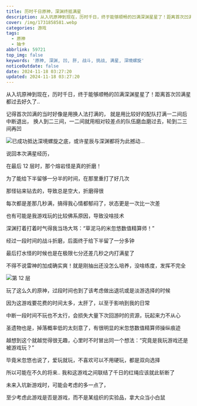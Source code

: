```yaml
---
title: 历时千日原神，深渊终抵满星
description: 从入坑原神到现在，历时千日，终于能够顺畅的凹满深渊星星了！距离首次凹满星都过去好久了..
cover: /img/1731858581.webp
categories: 游戏
tags:
  - 原神
  - 抽卡
abbrlink: 59721
top_img: false
keywords: '原神, 深渊, 凹, 肝, 战斗, 挑战, 满星, 深境螺旋'
noticeOutdate: false
date: 2024-11-18 03:27:20
updated: 2024-11-18 03:27:20
---
```


从入坑原神到现在，历时千日，终于能够顺畅的凹满深渊星星了！距离首次凹满星都过去好久了..

记得首次凹满的当时好像是用换人法打满的，
就是用比较好的配队打满一二间后中断退出，
换人到二三间，一二间就用相对较差点的队伍磨血磨过去，轮到二三间再凹

![已成功抵达深境螺旋之底，或许星辰与深渊都将为此撼动...](/img/1731858558.webp)

说回本次满星经历，

在最后 12 层时，那个熔岩怪是真的折磨！

为了能给下半留够一分半的时间，在那里重打了好几次

那怪钻来钻去的，导致总是空大，折磨得很

每次都是差那几秒满，搞得我心情都郁闷了，状态更是一次比一次差

也有可能是我游戏玩的比较佛系原因，导致没啥技术

深渊打着打着时气得我当场大骂：“草泥马的米忽悠数值精算师！”

经过一段时间的战斗折磨，后面终于给下半留了一分多钟

最后打水怪的时候也是在极限七分还差几秒之内打满星了

不得不说雷神的加成确实爽！就是刚抽出还没怎么培养，没啥练度，发挥不完全

![第 12 层](/img/1731858576.webp)

玩了这么久的原神，过段时间也到了该考虑做出退坑或是淡游选择的时候

因为这游戏要花费的时间太多，太肝了，以至于影响到我的日常

中断一段时间不玩也不太行，会损失大量下次回游时的资源，玩起来力不从心

圣遗物也是，掉落概率低的太刻意了，有很明显的米忽悠数值精算师操纵痕迹

越想到这个就越觉得很无趣，心里时不时冒出同一个想法：“究竟是我玩游戏还是被游戏玩？”

毕竟米忽悠也说了，爱玩就玩，不喜欢可以不用硬玩，都是双向选择

所以可能在不久的将来.. 我和这游戏之间联结了千日的红绳应该就此斩断了

未来入坑新游戏时，可能会考虑的多一点了，

至少考虑此游戏是否是游戏，而不是某组织的实验品，拿大众当小白鼠
